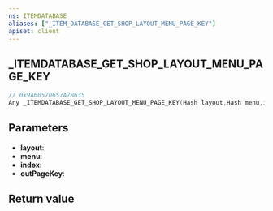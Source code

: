 ```yaml
---
ns: ITEMDATABASE
aliases: ["_ITEM_DATABASE_GET_SHOP_LAYOUT_MENU_PAGE_KEY"]
apiset: client
---
```

## _ITEMDATABASE_GET_SHOP_LAYOUT_MENU_PAGE_KEY

```c
// 0x9A60570657A7B635
Any _ITEMDATABASE_GET_SHOP_LAYOUT_MENU_PAGE_KEY(Hash layout,Hash menu,int index,Hash* outPageKey);
```


## Parameters
* **layout**:
* **menu**:
* **index**:
* **outPageKey**:

## Return value